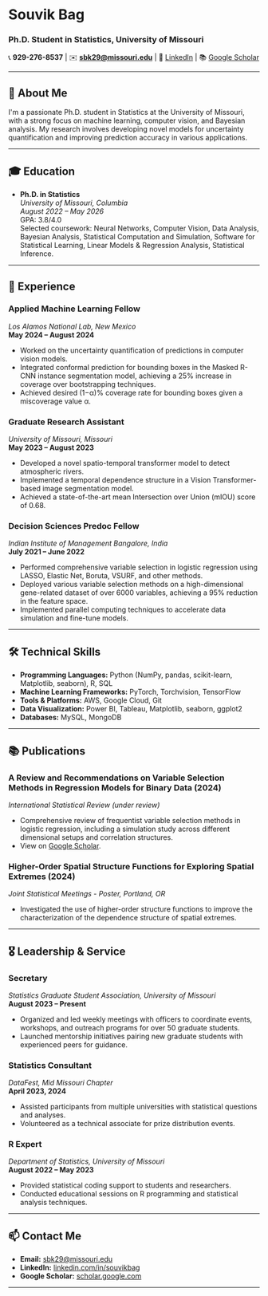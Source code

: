 
# Souvik Bag  
### Ph.D. Student in Statistics, University of Missouri  
📞 **929-276-8537** | ✉️ **[sbk29@missouri.edu](mailto:sbk29@missouri.edu)** | 🔗 [LinkedIn](https://www.linkedin.com/in/souvikbag/) | 📚 [Google Scholar](https://scholar.google.com/citations?view_op=view_citation&hl=en&user=mJQ9QmgAAAAJ&citation_for_view=mJQ9QmgAAAAJ:u5HHmVD_uO8C)

---

## 🚀 **About Me**
I'm a passionate Ph.D. student in Statistics at the University of Missouri, with a strong focus on machine learning, computer vision, and Bayesian analysis. My research involves developing novel models for uncertainty quantification and improving prediction accuracy in various applications.

---

## 🎓 **Education**
- **Ph.D. in Statistics**  
  *University of Missouri, Columbia*  
  *August 2022 – May 2026*  
  GPA: 3.8/4.0  
  Selected coursework: Neural Networks, Computer Vision, Data Analysis, Bayesian Analysis, Statistical Computation and Simulation, Software for Statistical Learning, Linear Models & Regression Analysis, Statistical Inference.

---

## 💼 **Experience**
### **Applied Machine Learning Fellow**  
*Los Alamos National Lab, New Mexico*  
**May 2024 – August 2024**
- Worked on the uncertainty quantification of predictions in computer vision models.
- Integrated conformal prediction for bounding boxes in the Masked R-CNN instance segmentation model, achieving a 25% increase in coverage over bootstrapping techniques.
- Achieved desired (1−α)% coverage rate for bounding boxes given a miscoverage value α.

### **Graduate Research Assistant**  
*University of Missouri, Missouri*  
**May 2023 – August 2023**
- Developed a novel spatio-temporal transformer model to detect atmospheric rivers.
- Implemented a temporal dependence structure in a Vision Transformer-based image segmentation model.
- Achieved a state-of-the-art mean Intersection over Union (mIOU) score of 0.68.

### **Decision Sciences Predoc Fellow**  
*Indian Institute of Management Bangalore, India*  
**July 2021 – June 2022**
- Performed comprehensive variable selection in logistic regression using LASSO, Elastic Net, Boruta, VSURF, and other methods.
- Deployed various variable selection methods on a high-dimensional gene-related dataset of over 6000 variables, achieving a 95% reduction in the feature space.
- Implemented parallel computing techniques to accelerate data simulation and fine-tune models.

---

## 🛠 **Technical Skills**
- **Programming Languages:** Python (NumPy, pandas, scikit-learn, Matplotlib, seaborn), R, SQL
- **Machine Learning Frameworks:** PyTorch, Torchvision, TensorFlow
- **Tools & Platforms:** AWS, Google Cloud, Git
- **Data Visualization:** Power BI, Tableau, Matplotlib, seaborn, ggplot2
- **Databases:** MySQL, MongoDB

---

## 📚 **Publications**
### **A Review and Recommendations on Variable Selection Methods in Regression Models for Binary Data** (2024)  
*International Statistical Review (under review)*  
- Comprehensive review of frequentist variable selection methods in logistic regression, including a simulation study across different dimensional setups and correlation structures.
- View on [Google Scholar](https://scholar.google.com/citations?view_op=view_citation&hl=en&user=mJQ9QmgAAAAJ&citation_for_view=mJQ9QmgAAAAJ:u5HHmVD_uO8C).

### **Higher-Order Spatial Structure Functions for Exploring Spatial Extremes** (2024)  
*Joint Statistical Meetings - Poster, Portland, OR*  
- Investigated the use of higher-order structure functions to improve the characterization of the dependence structure of spatial extremes.

---

## 🎖 **Leadership & Service**
### **Secretary**  
*Statistics Graduate Student Association, University of Missouri*  
**August 2023 – Present**
- Organized and led weekly meetings with officers to coordinate events, workshops, and outreach programs for over 50 graduate students.
- Launched mentorship initiatives pairing new graduate students with experienced peers for guidance.

### **Statistics Consultant**  
*DataFest, Mid Missouri Chapter*  
**April 2023, 2024**
- Assisted participants from multiple universities with statistical questions and analyses.
- Volunteered as a technical associate for prize distribution events.

### **R Expert**  
*Department of Statistics, University of Missouri*  
**August 2022 – May 2023**
- Provided statistical coding support to students and researchers.
- Conducted educational sessions on R programming and statistical analysis techniques.

---

## 📫 **Contact Me**
- **Email:** [sbk29@missouri.edu](mailto:sbk29@missouri.edu)
- **LinkedIn:** [linkedin.com/in/souvikbag](https://www.linkedin.com/in/souvikbag/)
- **Google Scholar:** [scholar.google.com](https://scholar.google.com/citations?view_op=view_citation&hl=en&user=mJQ9QmgAAAAJ&citation_for_view=mJQ9QmgAAAAJ:u5HHmVD_uO8C)
  
---

